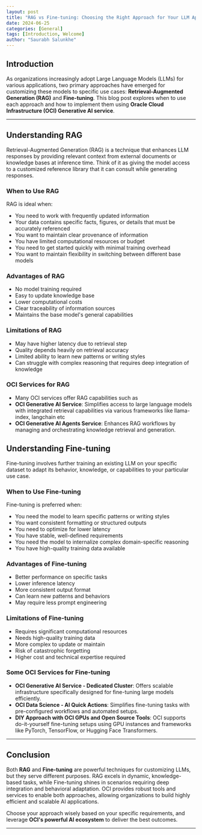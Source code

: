 ```yaml
---
layout: post
title: "RAG vs Fine-tuning: Choosing the Right Approach for Your LLM Application"
date: 2024-06-25
categories: [General]
tags: [Introduction, Welcome]
author: "Saurabh Salunkhe"
---
```


## Introduction  
As organizations increasingly adopt Large Language Models (LLMs) for various applications, two primary approaches have emerged for customizing these models to specific use cases: **Retrieval-Augmented Generation (RAG)** and **Fine-tuning**. This blog post explores when to use each approach and how to implement them using **Oracle Cloud Infrastructure (OCI) Generative AI service**.

---

## Understanding RAG  
Retrieval-Augmented Generation (RAG) is a technique that enhances LLM responses by providing relevant context from external documents or knowledge bases at inference time. Think of it as giving the model access to a customized reference library that it can consult while generating responses.

### When to Use RAG  
RAG is ideal when:  

- You need to work with frequently updated information  
- Your data contains specific facts, figures, or details that must be accurately referenced  
- You want to maintain clear provenance of information  
- You have limited computational resources or budget  
- You need to get started quickly with minimal training overhead  
- You want to maintain flexibility in switching between different base models  

### Advantages of RAG  
- No model training required  
- Easy to update knowledge base  
- Lower computational costs  
- Clear traceability of information sources  
- Maintains the base model's general capabilities  

### Limitations of RAG  
- May have higher latency due to retrieval step  
- Quality depends heavily on retrieval accuracy  
- Limited ability to learn new patterns or writing styles  
- Can struggle with complex reasoning that requires deep integration of knowledge  

### OCI Services for RAG  
- Many OCI services offer RAG capabilities such as 
- **OCI Generative AI Service**: Simplifies access to large language models with integrated retrieval capabilities via various frameworks like llama-index, langchain etc 
- **OCI Generative AI Agents Service**: Enhances RAG workflows by managing and orchestrating knowledge retrieval and generation.  



## Understanding Fine-tuning  
Fine-tuning involves further training an existing LLM on your specific dataset to adapt its behavior, knowledge, or capabilities to your particular use case.

### When to Use Fine-tuning  
Fine-tuning is preferred when:  

- You need the model to learn specific patterns or writing styles  
- You want consistent formatting or structured outputs  
- You need to optimize for lower latency  
- You have stable, well-defined requirements  
- You need the model to internalize complex domain-specific reasoning  
- You have high-quality training data available  

### Advantages of Fine-tuning  
- Better performance on specific tasks  
- Lower inference latency  
- More consistent output format  
- Can learn new patterns and behaviors  
- May require less prompt engineering  

### Limitations of Fine-tuning  
- Requires significant computational resources  
- Needs high-quality training data  
- More complex to update or maintain  
- Risk of catastrophic forgetting  
- Higher cost and technical expertise required  

### Some OCI Services for Fine-tuning  
- **OCI Generative AI Service - Dedicated Cluster**: Offers scalable infrastructure specifically designed for fine-tuning large models efficiently.  
- **OCI Data Science - AI Quick Actions**: Simplifies fine-tuning tasks with pre-configured workflows and automated setups.  
- **DIY Approach with OCI GPUs and Open Source Tools**: OCI supports do-it-yourself fine-tuning setups using GPU instances and frameworks like PyTorch, TensorFlow, or Hugging Face Transformers.  

---

## Conclusion  
Both **RAG** and **Fine-tuning** are powerful techniques for customizing LLMs, but they serve different purposes. RAG excels in dynamic, knowledge-based tasks, while Fine-tuning shines in scenarios requiring deep integration and behavioral adaptation. OCI provides robust tools and services to enable both approaches, allowing organizations to build highly efficient and scalable AI applications.

Choose your approach wisely based on your specific requirements, and leverage **OCI's powerful AI ecosystem** to deliver the best outcomes.  

---